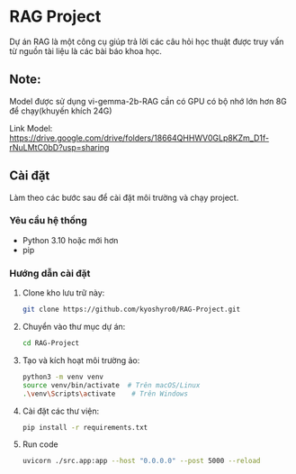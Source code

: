 # RAG Project

Dự án RAG là một công cụ giúp trả lời các câu hỏi học thuật được truy vấn từ nguồn tài liệu là các bài báo khoa học.

## Note:
Model được sử dụng vi-gemma-2b-RAG cần có GPU có bộ nhớ lớn hơn 8G để chạy(khuyến khích 24G)

Link Model: https://drive.google.com/drive/folders/18664QHHWV0GLp8KZm_D1f-rNuLMtC0bD?usp=sharing

## Cài đặt
Làm theo các bước sau để cài đặt môi trường và chạy project.

### Yêu cầu hệ thống
- Python 3.10 hoặc mới hơn
- pip

### Hướng dẫn cài đặt
1. Clone kho lưu trữ này:
   ```bash
   git clone https://github.com/kyoshyro0/RAG-Project.git
2. Chuyển vào thư mục dự án:
   ```bash
   cd RAG-Project
3. Tạo và kích hoạt môi trường ảo:
   ```bash
   python3 -m venv venv
   source venv/bin/activate  # Trên macOS/Linux
   .\venv\Scripts\activate    # Trên Windows
4. Cài đặt các thư viện:
   ```bash
   pip install -r requirements.txt
5. Run code
   ```bash
   uvicorn ./src.app:app --host "0.0.0.0" --post 5000 --reload

